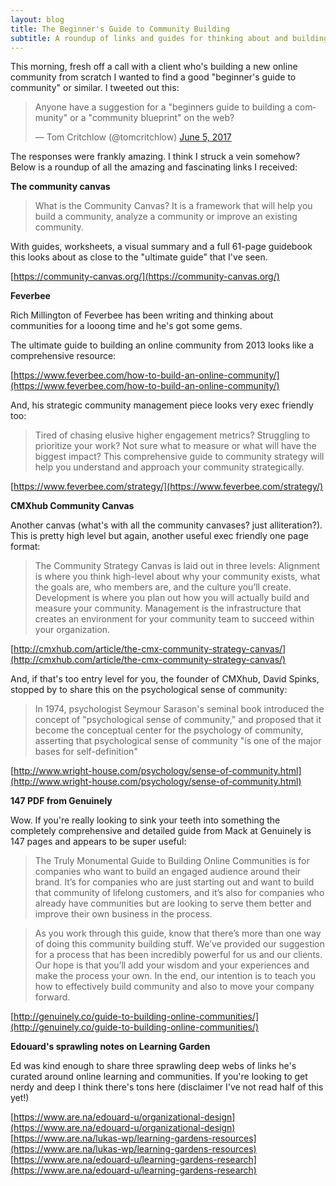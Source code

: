 ```yaml
---
layout: blog
title: The Beginner's Guide to Community Building
subtitle: A roundup of links and guides for thinking about and building communities online.
---
```


This morning, fresh off a call with a client who's building a new online community from scratch I wanted to find a good "beginner's guide to community" or similar. I tweeted out this:

<blockquote class="twitter-tweet" data-lang="en"><p lang="en" dir="ltr">Anyone have a suggestion for a &quot;beginners guide to building a community&quot; or a &quot;community blueprint&quot; on the web?</p>&mdash; Tom Critchlow (@tomcritchlow) <a href="https://twitter.com/tomcritchlow/status/871742200513691648">June 5, 2017</a></blockquote>
<script async src="//platform.twitter.com/widgets.js" charset="utf-8"></script>

The responses were frankly amazing. I think I struck a vein somehow? Below is a roundup of all the amazing and fascinating links I received:

**The community canvas**

>What is the Community Canvas? It is a framework that will help you build a community, analyze a community or improve an existing community.

With guides, worksheets, a visual summary and a full 61-page guidebook this looks about as close to the "ultimate guide" that I've seen.

[https://community-canvas.org/](https://community-canvas.org/)

**Feverbee**

Rich Millington of Feverbee has been writing and thinking about communities for a looong time and he's got some gems.

The ultimate guide to building an online community from 2013 looks like a comprehensive resource:

[https://www.feverbee.com/how-to-build-an-online-community/](https://www.feverbee.com/how-to-build-an-online-community/)

And, his strategic community management piece looks very exec friendly too:

>Tired of chasing elusive higher engagement metrics? Struggling to prioritize your work? Not sure what to measure or what will have the biggest impact? This comprehensive guide to community strategy will help you understand and approach your community strategically.

[https://www.feverbee.com/strategy/](https://www.feverbee.com/strategy/)

**CMXhub Community Canvas**

Another canvas (what's with all the community canvases? just alliteration?). This is pretty high level but again, another useful exec friendly one page format:

>The Community Strategy Canvas is laid out in three levels:
>Alignment is where you think high-level about why your community exists, what the goals are, who members are, and the culture you’ll create.
>Development is where you plan out how you will actually build and measure your community.
>Management is the infrastructure that creates an environment for your community team to succeed within your organization.

[http://cmxhub.com/article/the-cmx-community-strategy-canvas/](http://cmxhub.com/article/the-cmx-community-strategy-canvas/)

And, if that's too entry level for you, the founder of CMXhub, David Spinks, stopped by to share this on the psychological sense of community:

>In 1974, psychologist Seymour Sarason's seminal book introduced the concept of "psychological sense of community," and proposed that it become the conceptual center for the psychology of community, asserting that psychological sense of community "is one of the major bases for self-definition"

[http://www.wright-house.com/psychology/sense-of-community.html](http://www.wright-house.com/psychology/sense-of-community.html)

**147 PDF from Genuinely**

Wow. If you're really looking to sink your teeth into something the completely comprehensive and detailed guide from Mack at Genuinely is 147 pages and appears to be super useful:

>The Truly Monumental Guide to Building Online Communities is for companies who want
to build an engaged audience around their brand. It’s for companies who are just starting
out and want to build that community of lifelong customers, and it’s also for companies
who already have communities but are looking to serve them better and improve their
own business in the process.

>As you work through this guide, know that there’s more than one way of doing this
community building stuff. We’ve provided our suggestion for a process that has been
incredibly powerful for us and our clients. Our hope is that you’ll add your wisdom and
your experiences and make the process your own. In the end, our intention is to teach you
how to effectively build community and also to move your company forward. 

[http://genuinely.co/guide-to-building-online-communities/](http://genuinely.co/guide-to-building-online-communities/)

**Edouard's sprawling notes on Learning Garden**

Ed was kind enough to share three sprawling deep webs of links he's curated around online learning and communities. If you're looking to get nerdy and deep I think there's tons here (disclaimer I've not read half of this yet!)

[https://www.are.na/edouard-u/organizational-design](https://www.are.na/edouard-u/organizational-design)
[https://www.are.na/lukas-wp/learning-gardens-resources](https://www.are.na/lukas-wp/learning-gardens-resources)
[https://www.are.na/edouard-u/learning-gardens-research](https://www.are.na/edouard-u/learning-gardens-research)


